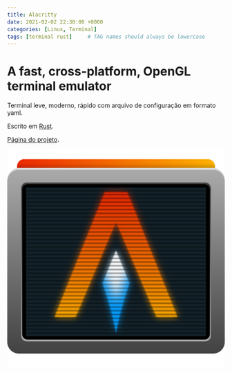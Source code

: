 ```yaml
---
title: Alacritty
date: 2021-02-02 22:30:00 +0000
categories: [Linux, Terminal]
tags: [terminal rust]     # TAG names should always be lowercase
---
```


# A fast, cross-platform, OpenGL terminal emulator

Terminal leve, moderno, rápido com arquivo de configuração em formato yaml.

Escrito em [Rust](https://www.rust-lang.org/).

[Página do projeto](https://github.com/alacritty/alacritty).

![Alacritty](/assets/img/alacritty-term-scanlines.png)
